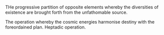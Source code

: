 THe progressive partition of opposite elements whereby the diversities of existence are brought forth from the unfathomable source. 

The operation whereby the cosmic energies harmonise destiny with the foreordained plan. Heptadic operation. 